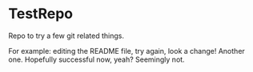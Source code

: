 TestRepo
========

Repo to try a few git related things.

For example: editing the README file, try again, look a change! Another one. Hopefully successful now, yeah? Seemingly not.

